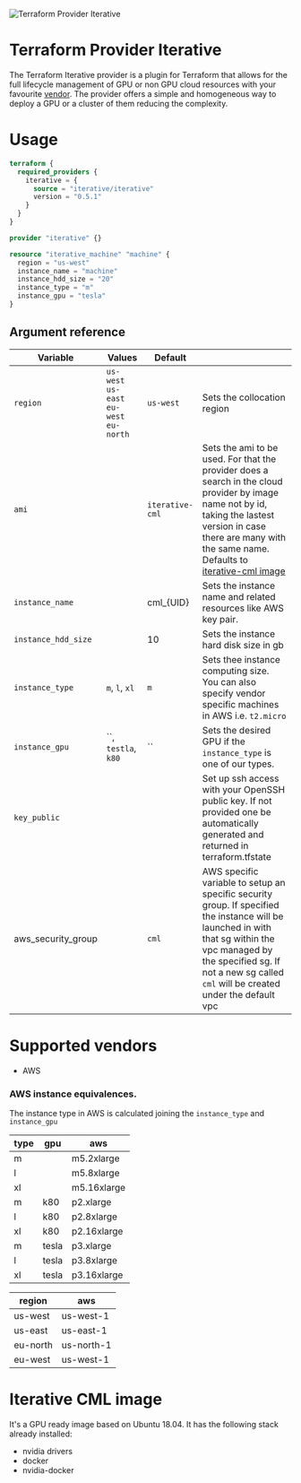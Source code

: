 ![Terraform Provider Iterative](https://user-images.githubusercontent.com/414967/98701372-7f60d700-2379-11eb-90d0-47b5eeb22658.png)

# Terraform Provider Iterative

The Terraform Iterative provider is a plugin for Terraform that allows for the
full lifecycle management of GPU or non GPU cloud resources with your favourite
[vendor](#supported-vendors). The provider offers a simple and homogeneous way
to deploy a GPU or a cluster of them reducing the complexity.

# Usage

```tf
terraform {
  required_providers {
    iterative = {
      source = "iterative/iterative"
      version = "0.5.1"
    }
  }
}

provider "iterative" {}

resource "iterative_machine" "machine" {
  region = "us-west"
  instance_name = "machine"
  instance_hdd_size = "20"
  instance_type = "m"
  instance_gpu = "tesla"
}
```

## Argument reference

| Variable            | Values                                   | Default         |                                                                                                                                                                                                                                           |
| ------------------- | ---------------------------------------- | --------------- | ----------------------------------------------------------------------------------------------------------------------------------------------------------------------------------------------------------------------------------------- |
| `region`            | `us-west` `us-east` `eu-west` `eu-north` | `us-west`       | Sets the collocation region                                                                                                                                                                                                               |
| `ami`               |                                          | `iterative-cml` | Sets the ami to be used. For that the provider does a search in the cloud provider by image name not by id, taking the lastest version in case there are many with the same name. Defaults to [iterative-cml image](#iterative-cml-image) |
| `instance_name`     |                                          | cml\_{UID}      | Sets the instance name and related resources like AWS key pair.                                                                                                                                                                           |
| `instance_hdd_size` |                                          | 10              | Sets the instance hard disk size in gb                                                                                                                                                                                                    |
| `instance_type`     | `m`, `l`, `xl`                           | `m`             | Sets thee instance computing size. You can also specify vendor specific machines in AWS i.e. `t2.micro`                                                                                                                                   |
| `instance_gpu`      | ``, `testla`, `k80`                      | ``              | Sets the desired GPU if the `instance_type` is one of our types.                                                                                                                                                                          |
| `key_public`        |                                          |                 | Set up ssh access with your OpenSSH public key. If not provided one be automatically generated and returned in terraform.tfstate                                                                                                          |
| aws_security_group  |                                          | `cml`           | AWS specific variable to setup an specific security group. If specified the instance will be launched in with that sg within the vpc managed by the specified sg. If not a new sg called `cml` will be created under the default vpc      |

# Supported vendors

- AWS

### AWS instance equivalences.

The instance type in AWS is calculated joining the `instance_type` and
`instance_gpu`

| type | gpu   | aws         |
| ---- | ----- | ----------- |
| m    |       | m5.2xlarge  |
| l    |       | m5.8xlarge  |
| xl   |       | m5.16xlarge |
| m    | k80   | p2.xlarge   |
| l    | k80   | p2.8xlarge  |
| xl   | k80   | p2.16xlarge |
| m    | tesla | p3.xlarge   |
| l    | tesla | p3.8xlarge  |
| xl   | tesla | p3.16xlarge |

| region   | aws        |
| -------- | ---------- |
| us-west  | us-west-1  |
| us-east  | us-east-1  |
| eu-north | us-north-1 |
| eu-west  | us-west-1  |

# Iterative CML image

It's a GPU ready image based on Ubuntu 18.04. It has the following stack already
installed:

- nvidia drivers
- docker
- nvidia-docker
